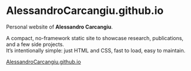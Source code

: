 # AlessandroCarcangiu.github.io
Personal website of **Alessandro Carcangiu**.

A compact, no-framework static site to showcase research, publications, and a few side projects.  
It’s intentionally simple: just HTML and CSS, fast to load, easy to maintain.

[AlessandroCarcangiu.github.io](https://AlessandroCarcangiu.github.io)